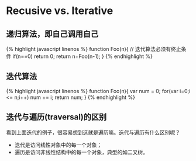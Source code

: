 # Recusive vs. Iterative

## 递归算法，即自己调用自己
{% highlight javascript linenos %}
function Foo(n){
    // 迭代算法必须有终止条件
    if(n==0) return 0;
    return n+Foo(n-1);
}
{% endhighlight %}

## 迭代算法

{% highlight javascript linenos %}
function Foo(n){
    var num = 0;
    for(var i=0;i <= n;i++)
        num += i;
    return num;
}
{% endhighlight %}

## 迭代与遍历(traversal)的区别

看到上面迭代的例子，很容易想到这就是遍历嘛。迭代与遍历有什么区别呢？

* 迭代是访问线性对象中的每一个对象；
* 遍历是访问非线性结构中的每一个对象，典型的如二叉树。
